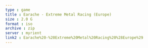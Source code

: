 ```yaml
---
type : game
title : Earache - Extreme Metal Racing (Europe)
size : 2.0 G
format : iso
archive : zip
server : myrient
link2 : Earache%20-%20Extreme%20Metal%20Racing%20%28Europe%29
---
```

